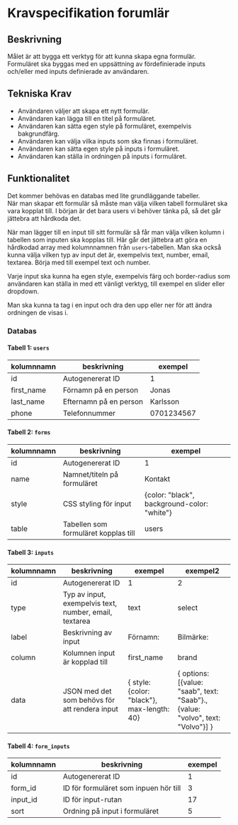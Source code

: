 # Kravspecifikation forumlär

## Beskrivning
Målet är att bygga ett verktyg för att kunna skapa egna formulär.  
Formuläret ska byggas med en uppsättning av fördefinierade inputs och/eller med inputs definierade av användaren.

## Tekniska Krav
- Användaren väljer att skapa ett nytt formulär.
- Användaren kan lägga till en titel på formuläret.
- Användaren kan sätta egen style på formuläret, exempelvis bakgrundfärg.
- Användaren kan välja vilka inputs som ska finnas i formuläret.
- Användaren kan sätta egen style på inputs i formuläret.
- Användaren kan ställa in ordningen på inputs i formuläret.

## Funktionalitet
Det kommer behövas en databas med lite grundläggande tabeller.  
När man skapar ett formulär så måste man välja vilken tabell formuläret ska vara kopplat till. 
I början är det bara users vi behöver tänka på, så det går jättebra att hårdkoda det.  

När man lägger till en input till sitt formulär så får man välja 
vilken kolumn i tabellen som inputen ska kopplas till. Här går det jättebra att göra en hårdkodad array med kolumnnamnen
från ```users```-tabellen. Man ska också kunna välja vilken typ av input det är, exempelvis text, number, email, textarea.
Börja med till exempel text och number.

Varje input ska kunna ha egen style, exempelvis färg och border-radius som användaren kan ställa in med
ett vänligt verktyg, till exempel en slider eller dropdown.

Man ska kunna ta tag i en input och dra den upp eller ner för att ändra ordningen de visas i.

### Databas
#### Tabell 1: ```users```
| kolumnnamn  | beskrivning                | exempel    |
|-------------|----------------------------|------------|
| id          | Autogenererat ID           | 1          |
| first_name  | Förnamn på en person       | Jonas      |
| last_name   | Efternamn på en person     | Karlsson   |
| phone       | Telefonnummer              | 0701234567 |      
#### Tabell 2: ```forms```
| kolumnnamn | beskrivning                          | exempel                                     |
|------------|--------------------------------------|---------------------------------------------|
| id         | Autogenererat ID                     | 1                                           |
| name       | Namnet/titeln på formuläret          | Kontakt                                     |
| style      | CSS styling för input                | {color: "black", background-color: "white"} |
| table      | Tabellen som formuläret kopplas till | users                                       |

#### Tabell 3: ```inputs```
| kolumnnamn | beskrivning                                            | exempel                                     | exempel2                                                                      |
|------------|--------------------------------------------------------|---------------------------------------------|-------------------------------------------------------------------------------| 
|  id        | Autogenererat ID                                       | 1                                           | 2                                                                             | 
|  type      | Typ av input, exempelvis text, number, email, textarea | text                                        | select                                                                        | 
|  label     | Beskrivning av input                                   | Förnamn:                                    | Bilmärke:                                                                     | 
|  column    | Kolumnen input är kopplad till                         | first_name                                  | brand                                                                         | 
|  data      | JSON med det som behövs för att rendera input          | { style: {color: "black"}, max-length: 40}  | { options: [{value: "saab", text: "Saab"}.,{value: "volvo", text: "Volvo"}] } | 

#### Tabell 4: ```form_inputs```
| kolumnnamn | beskrivning                                             | exempel |
|------------|---------------------------------------------------------|---------|
| id         | Autogenererat ID                                        | 1       |
| form_id    | ID för formuläret som inpuen hör till                   | 3       |
| input_id   | ID för input-rutan                                      | 17      |
| sort       | Ordning på input i formuläret                           | 5       |

